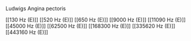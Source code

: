 Ludwigs Angina pectoris

[[130 Hz (E)]]
[[520 Hz (E)]]
[[650 Hz (E)]]
[[9000 Hz (E)]]
[[11090 Hz (E)]]
[[45000 Hz (E)]]
[[62500 Hz (E)]]
[[168300 Hz (E)]]
[[335620 Hz (E)]]
[[443160 Hz (E)]]